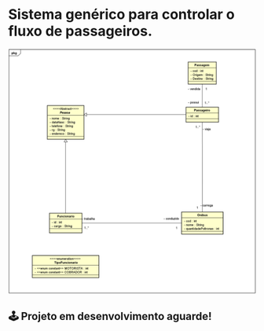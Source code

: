  # Sistema genérico para controlar o fluxo de passageiros.
 ![Diagrama de Classe](diagrama.png)
 ## 🕹️ Projeto em desenvolvimento aguarde!
